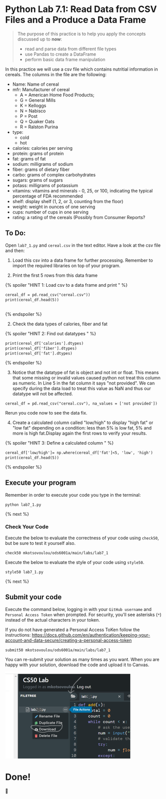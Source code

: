 # Python Lab 7.1: Read Data from CSV Files and a Produce a Data Frame

> The purpose of this practice is to help you apply the concepts discussed up to **now**: 
>
> - read and parse data from different file types
> - use Pandas to create a DataFrame
> - perform basic data frame manipulation


In this practice we will use a csv file which contains nutritial information in cereals. The columns in the file are the following:
-   Name: Name of cereal
-   mfr: Manufacturer of cereal
    - A = American Home Food Products;
    - G = General Mills
    - K = Kelloggs
    - N = Nabisco
    - P = Post
    - Q = Quaker Oats
    - R = Ralston Purina
- type:
    - cold
    - hot
- calories: calories per serving
- protein: grams of protein
- fat: grams of fat
- sodium: milligrams of sodium
- fiber: grams of dietary fiber
- carbo: grams of complex carbohydrates
- sugars: grams of sugars
- potass: milligrams of potassium
- vitamins: vitamins and minerals - 0, 25, or 100, indicating the typical percentage of FDA recommended
- shelf: display shelf (1, 2, or 3, counting from the floor)
- weight: weight in ounces of one serving
- cups: number of cups in one serving
- rating: a rating of the cereals (Possibly from Consumer Reports?

## To Do:
Open `lab7_1.py` and `cereal.csv` in the text editor. Have a look at the csv file and then:

1. Load this csv into a data frame for further processing. Remember to import the required libraries on top of your program.

2. Print the first 5 rows from this data frame

{% spoiler "HINT 1: Load csv to a data frame and print " %}

```
cereal_df = pd.read_csv("cereal.csv"))
print(cereal_df.head(5))
        
```
{% endspoiler %}

2. Check the data types of calories, fiber and fat

{% spoiler "HINT 2: Find out datatypes " %}

```
print(cereal_df['calories'].dtypes)
print(cereal_df['fiber'].dtypes)
print(cereal_df['fat'].dtypes)
```
{% endspoiler %}

3. Notice that the datatype of fat is object and not int or float. This means that some missing or invalid values caused python not treat this column as numeric. In Line 5 in the fat column it says "not provided". We can specify during the data load to treat this value as NaN and thus our datatype will not be affected.

```
cereal_df = pd.read_csv("cereal.csv"), na_values = ['not provided'])
```

Rerun you code now to see the data fix.

4. Create a calculated column called "low/high" to display "high fat" or "low fat" depending on a condition: less than 5% is low fat, 5% and more is high fat.Display again the first rows to verify your results.

{% spoiler "HINT 3: Define a calculated column " %}

```
cereal_df['low/high']= np.where(cereal_df['fat']<5, 'low', 'high')
print(cereal_df.head(5))

```
{% endspoiler %}

## Execute your program 

Remember in order to execute your code you type in the terminal:
```
python lab7_1.py
```


{% next %}

### Check Your Code

Execute the below to evaluate the correctness of your code using `check50`, but be sure to test it yourself also.


```
check50 mkotsovoulou/ods6001a/main/labs/lab7_1
```

Execute the below to evaluate the style of your code using `style50`.

```
style50 lab7_1.py
```

{% next %}

## Submit your code

Execute the command below, logging in with your `GitHub username` and `Personal Access Token` when prompted. For security, you'll see asterisks (`*`) instead of the actual characters in your token. 

If you do not have generated a Personal Access ToKen follow the instructions: 
https://docs.github.com/en/authentication/keeping-your-account-and-data-secure/creating-a-personal-access-token

```
submit50 mkotsovoulou/ods6001a/main/labs/lab7_1
```

You can re-submit your solution as many times as you want.
When you are happy with your solution, download the code and upload it to Canvas.

![Image of download](download.png)


# Done!
:tada: